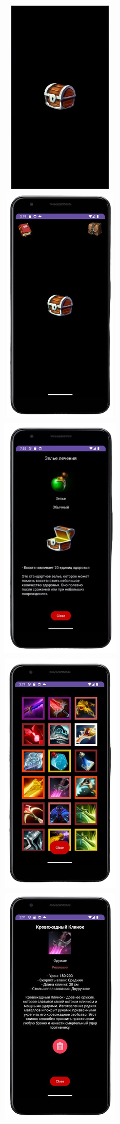 <p align="center">
<img src="https://github.com/FacePunch1337/Chest/blob/main/open.gif"/></h1>
</p>

<p align="center">
 <img src="https://github.com/FacePunch1337/Chest/blob/main/1.png">
</p>

<p align="center">
 <img src="https://github.com/FacePunch1337/Chest/blob/main/2.png">
</p>

<p align="center">
 <img src="https://github.com/FacePunch1337/Chest/blob/main/3.png">
</p>

<p align="center">
 <img src="https://github.com/FacePunch1337/Chest/blob/main/4.png">
</p>
